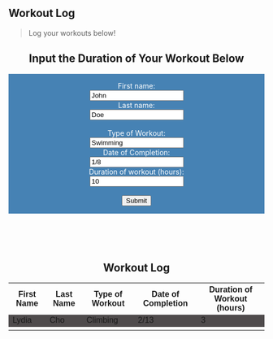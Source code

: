 ## Workout Log
> Log your workouts below!

<body>

<h2 style="text-align:center">Input the Duration of Your Workout Below</h2>
<style>
    form {
            display: block;
            margin-left: auto;
            margin-right: auto;
            background-color: #4682B4;
            border: white;
            color: white;
            padding: 15px 32px;
            text-align: center;
        }
</style>
<form class="box">
  <label for="fname">First name:</label><br>
  <input type="text" id="fnamework" name="fname" value="John" id="firstinput"><br>
  <label for="lname">Last name:</label><br>
  <input type="text" id="lnamework" name="lname" value="Doe"><br><br>
  <label for="workout">Type of Workout:</label><br>
  <input type="text" id="workoutwork" name="workout" value="Swimming"><br>
  <label for="date">Date of Completion:</label><br>
  <input type="text" id="datework" name="date" value="1/8"><br>
  <label for="numhours">Duration of workout (hours):</label><br>
  <input type="text" id="hourswork" name="hours" value="10"><br><br>
  <input type="submit" value="Submit">
</form> 

</body>

<style>
    table {
    font-family: arial, sans-serif;
    border-collapse: collapse;
    width: 100%;
    }
    tr:nth-child(even) {
    background-color: #4F4B4C;
    }
</style>

<br>
<br>
<br>

<h2 style="text-align:center">Workout Log</h2>

<table>
  <tr>
    <th>First Name</th>
    <th>Last Name</th>
    <th>Type of Workout</th>
    <th>Date of Completion</th>
    <th>Duration of Workout (hours)</th>
  </tr>
  <tr>
    <td>Lydia</td>
    <td>Cho</td>
    <td>Climbing</td>
    <td>2/13</td>
    <td>3</td>
  </tr>
  <tr>
    <td></td>
    <td></td>
    <td></td>
  </tr>
</table>